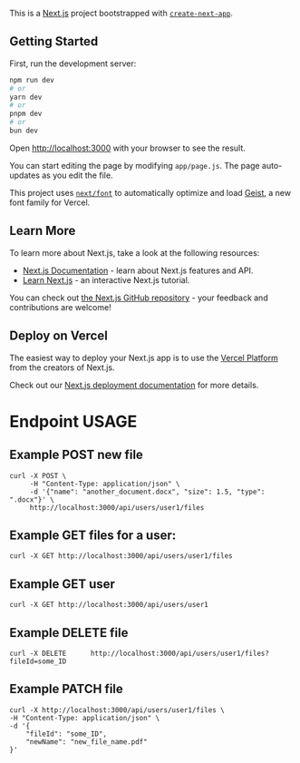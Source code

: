 This is a [Next.js](https://nextjs.org) project bootstrapped with [`create-next-app`](https://github.com/vercel/next.js/tree/canary/packages/create-next-app).

## Getting Started

First, run the development server:

```bash
npm run dev
# or
yarn dev
# or
pnpm dev
# or
bun dev
```

Open [http://localhost:3000](http://localhost:3000) with your browser to see the result.

You can start editing the page by modifying `app/page.js`. The page auto-updates as you edit the file.

This project uses [`next/font`](https://nextjs.org/docs/app/building-your-application/optimizing/fonts) to automatically optimize and load [Geist](https://vercel.com/font), a new font family for Vercel.

## Learn More

To learn more about Next.js, take a look at the following resources:

- [Next.js Documentation](https://nextjs.org/docs) - learn about Next.js features and API.
- [Learn Next.js](https://nextjs.org/learn) - an interactive Next.js tutorial.

You can check out [the Next.js GitHub repository](https://github.com/vercel/next.js) - your feedback and contributions are welcome!

## Deploy on Vercel

The easiest way to deploy your Next.js app is to use the [Vercel Platform](https://vercel.com/new?utm_medium=default-template&filter=next.js&utm_source=create-next-app&utm_campaign=create-next-app-readme) from the creators of Next.js.

Check out our [Next.js deployment documentation](https://nextjs.org/docs/app/building-your-application/deploying) for more details.



# Endpoint USAGE

## Example POST new file

```
curl -X POST \
     -H "Content-Type: application/json" \
     -d '{"name": "another_document.docx", "size": 1.5, "type": ".docx"}' \
     http://localhost:3000/api/users/user1/files

```

## Example GET files for a user:

```
curl -X GET http://localhost:3000/api/users/user1/files

```

## Example GET user

```
curl -X GET http://localhost:3000/api/users/user1
```

## Example DELETE file

```
curl -X DELETE      http://localhost:3000/api/users/user1/files?fileId=some_ID
```

## Example PATCH file

```
curl -X http://localhost:3000/api/users/user1/files \
-H "Content-Type: application/json" \
-d '{
    "fileId": "some_ID",
    "newName": "new_file_name.pdf"
}'
```
